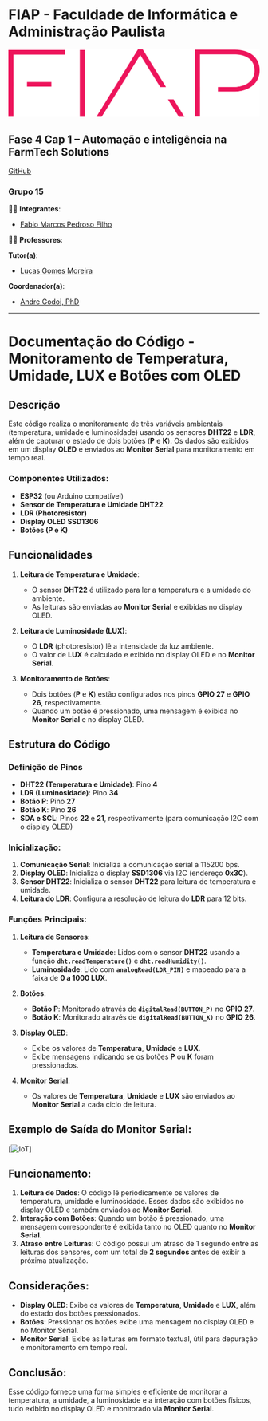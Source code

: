 # FIAP - Faculdade de Informática e Administração Paulista
[![FIAP Logo](../images/logo-fiap.png)](https://www.fiap.com.br)

## Fase 4 Cap 1 – Automação e inteligência na FarmTech Solutions
[GitHub](https://github.com/pedrosof/Fase4_Cap1)
### Grupo 15

👨‍🎓 **Integrantes**:
- [Fabio Marcos Pedroso Filho](https://www.linkedin.com/in/pedrosof/)

👩‍🏫 **Professores**:

**Tutor(a)**:
- [Lucas Gomes Moreira](https://www.linkedin.com/in/lucas-gomes-moreira-15a8452a/)

**Coordenador(a)**:
- [Andre Godoi, PhD](https://www.linkedin.com/in/profandregodoi/)

---

# Documentação do Código - Monitoramento de Temperatura, Umidade, LUX e Botões com OLED

## Descrição
Este código realiza o monitoramento de três variáveis ambientais (temperatura, umidade e luminosidade) usando os sensores **DHT22** e **LDR**, além de capturar o estado de dois botões (**P** e **K**). Os dados são exibidos em um display **OLED** e enviados ao **Monitor Serial** para monitoramento em tempo real.

### Componentes Utilizados:
- **ESP32** (ou Arduino compatível)
- **Sensor de Temperatura e Umidade DHT22**
- **LDR (Photoresistor)**
- **Display OLED SSD1306**
- **Botões (P e K)**

## Funcionalidades
1. **Leitura de Temperatura e Umidade**:
   - O sensor **DHT22** é utilizado para ler a temperatura e a umidade do ambiente.
   - As leituras são enviadas ao **Monitor Serial** e exibidas no display OLED.

2. **Leitura de Luminosidade (LUX)**:
   - O **LDR** (photoresistor) lê a intensidade da luz ambiente.
   - O valor de **LUX** é calculado e exibido no display OLED e no **Monitor Serial**.

3. **Monitoramento de Botões**:
   - Dois botões (**P** e **K**) estão configurados nos pinos **GPIO 27** e **GPIO 26**, respectivamente.
   - Quando um botão é pressionado, uma mensagem é exibida no **Monitor Serial** e no display OLED.

## Estrutura do Código

### Definição de Pinos
- **DHT22 (Temperatura e Umidade)**: Pino **4**
- **LDR (Luminosidade)**: Pino **34**
- **Botão P**: Pino **27**
- **Botão K**: Pino **26**
- **SDA e SCL**: Pinos **22** e **21**, respectivamente (para comunicação I2C com o display OLED)

### Inicialização:
1. **Comunicação Serial**: Inicializa a comunicação serial a 115200 bps.
2. **Display OLED**: Inicializa o display **SSD1306** via I2C (endereço **0x3C**).
3. **Sensor DHT22**: Inicializa o sensor **DHT22** para leitura de temperatura e umidade.
4. **Leitura do LDR**: Configura a resolução de leitura do **LDR** para 12 bits.

### Funções Principais:
1. **Leitura de Sensores**:
   - **Temperatura e Umidade**: Lidos com o sensor **DHT22** usando a função **`dht.readTemperature()`** e **`dht.readHumidity()`**.
   - **Luminosidade**: Lido com **`analogRead(LDR_PIN)`** e mapeado para a faixa de **0 a 1000 LUX**.
   
2. **Botões**:
   - **Botão P**: Monitorado através de **`digitalRead(BUTTON_P)`** no **GPIO 27**.
   - **Botão K**: Monitorado através de **`digitalRead(BUTTON_K)`** no **GPIO 26**.

3. **Display OLED**:
   - Exibe os valores de **Temperatura**, **Umidade** e **LUX**.
   - Exibe mensagens indicando se os botões **P** ou **K** foram pressionados.

4. **Monitor Serial**:
   - Os valores de **Temperatura**, **Umidade** e **LUX** são enviados ao **Monitor Serial** a cada ciclo de leitura.

## Exemplo de Saída do Monitor Serial:

[![IoT](../IoT.png)]

## Funcionamento:

1. **Leitura de Dados**: O código lê periodicamente os valores de temperatura, umidade e luminosidade. Esses dados são exibidos no display OLED e também enviados ao **Monitor Serial**.
2. **Interação com Botões**: Quando um botão é pressionado, uma mensagem correspondente é exibida tanto no OLED quanto no **Monitor Serial**.
3. **Atraso entre Leituras**: O código possui um atraso de 1 segundo entre as leituras dos sensores, com um total de **2 segundos** antes de exibir a próxima atualização.

## Considerações:
- **Display OLED**: Exibe os valores de **Temperatura**, **Umidade** e **LUX**, além do estado dos botões pressionados.
- **Botões**: Pressionar os botões exibe uma mensagem no display OLED e no Monitor Serial.
- **Monitor Serial**: Exibe as leituras em formato textual, útil para depuração e monitoramento em tempo real.

## Conclusão:
Esse código fornece uma forma simples e eficiente de monitorar a temperatura, a umidade, a luminosidade e a interação com botões físicos, tudo exibido no display OLED e monitorado via **Monitor Serial**.

